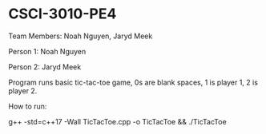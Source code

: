# CSCI-3010-PE4

Team Members: Noah Nguyen, Jaryd Meek

Person 1: Noah Nguyen

Person 2: Jaryd Meek

Program runs basic tic-tac-toe game, 0s are blank spaces, 1 is player 1, 2 is player 2.

How to run:

g++ -std=c++17 -Wall TicTacToe.cpp -o TicTacToe && ./TicTacToe
